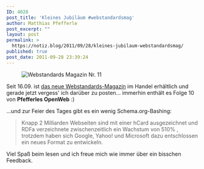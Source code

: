 ```yaml
---
ID: 4028
post_title: 'Kleines Jubiläum #webstandardsmag'
author: Matthias Pfefferle
post_excerpt: ""
layout: post
permalink: >
  https://notiz.blog/2011/09/28/kleines-jubilaum-webstandardsmag/
published: true
post_date: 2011-09-28 23:39:24
---
```

<!-- wp:image {"id":4031,"align":"center"} -->
<figure class="wp-block-image aligncenter"><img src="https://notiz.blog/wp-content/uploads/2011/09/webstandards-magazin-nr11.jpg" alt="Webstandards Magazin Nr. 11" class="wp-image-4031" /></figure>
<!-- /wp:image -->

<!-- wp:paragraph -->
<p>Seit 16.09. ist <a href="http://www.webstandards-magazin.de/index.php/index/11-content-is-king">das neue Webstandards-Magazin</a> im Handel erhältlich und gerade jetzt vergess' ich darüber zu posten... immerhin enthält es Folge 10 von <strong>Pfefferles OpenWeb</strong> :)</p>
<!-- /wp:paragraph -->

<!-- wp:paragraph -->
<p>...und zur Feier des Tages gibt es ein wenig Schema.org-Bashing:</p>
<!-- /wp:paragraph -->

<!-- wp:quote -->
<blockquote class="wp-block-quote">
	<p>Knapp 2 Milliarden Webseiten sind mit einer hCard ausgezeichnet und RDFa verzeichnete zwischenzeitlich ein Wachstum von 510% , trotzdem haben sich Google, Yahoo! und Microsoft dazu entschlossen ein neues Format zu entwickeln.</p>
</blockquote>
<!-- /wp:quote -->

<!-- wp:paragraph -->
<p>Viel Spaß beim lesen und ich freue mich wie immer über ein bisschen Feedback.</p>
<!-- /wp:paragraph -->
